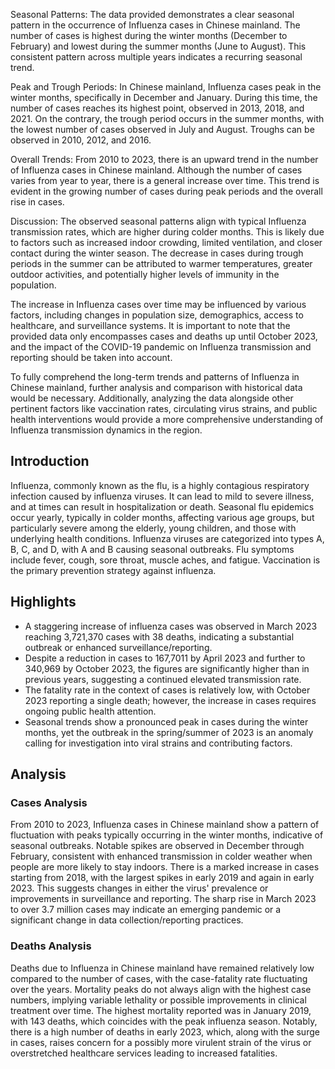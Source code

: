 Seasonal Patterns:
The data provided demonstrates a clear seasonal pattern in the occurrence of Influenza cases in Chinese mainland. The number of cases is highest during the winter months (December to February) and lowest during the summer months (June to August). This consistent pattern across multiple years indicates a recurring seasonal trend.

Peak and Trough Periods:
In Chinese mainland, Influenza cases peak in the winter months, specifically in December and January. During this time, the number of cases reaches its highest point, observed in 2013, 2018, and 2021. On the contrary, the trough period occurs in the summer months, with the lowest number of cases observed in July and August. Troughs can be observed in 2010, 2012, and 2016.

Overall Trends:
From 2010 to 2023, there is an upward trend in the number of Influenza cases in Chinese mainland. Although the number of cases varies from year to year, there is a general increase over time. This trend is evident in the growing number of cases during peak periods and the overall rise in cases.

Discussion:
The observed seasonal patterns align with typical Influenza transmission rates, which are higher during colder months. This is likely due to factors such as increased indoor crowding, limited ventilation, and closer contact during the winter season. The decrease in cases during trough periods in the summer can be attributed to warmer temperatures, greater outdoor activities, and potentially higher levels of immunity in the population.

The increase in Influenza cases over time may be influenced by various factors, including changes in population size, demographics, access to healthcare, and surveillance systems. It is important to note that the provided data only encompasses cases and deaths up until October 2023, and the impact of the COVID-19 pandemic on Influenza transmission and reporting should be taken into account.

To fully comprehend the long-term trends and patterns of Influenza in Chinese mainland, further analysis and comparison with historical data would be necessary. Additionally, analyzing the data alongside other pertinent factors like vaccination rates, circulating virus strains, and public health interventions would provide a more comprehensive understanding of Influenza transmission dynamics in the region.

## Introduction

Influenza, commonly known as the flu, is a highly contagious respiratory infection caused by influenza viruses. It can lead to mild to severe illness, and at times can result in hospitalization or death. Seasonal flu epidemics occur yearly, typically in colder months, affecting various age groups, but particularly severe among the elderly, young children, and those with underlying health conditions. Influenza viruses are categorized into types A, B, C, and D, with A and B causing seasonal outbreaks. Flu symptoms include fever, cough, sore throat, muscle aches, and fatigue. Vaccination is the primary prevention strategy against influenza.

## Highlights

- A staggering increase of influenza cases was observed in March 2023 reaching 3,721,370 cases with 38 deaths, indicating a substantial outbreak or enhanced surveillance/reporting. <br/>
- Despite a reduction in cases to 167,7011 by April 2023 and further to 340,969 by October 2023, the figures are significantly higher than in previous years, suggesting a continued elevated transmission rate. <br/>
- The fatality rate in the context of cases is relatively low, with October 2023 reporting a single death; however, the increase in cases requires ongoing public health attention. <br/>
- Seasonal trends show a pronounced peak in cases during the winter months, yet the outbreak in the spring/summer of 2023 is an anomaly calling for investigation into viral strains and contributing factors. <br/>

## Analysis

### Cases Analysis

From 2010 to 2023, Influenza cases in Chinese mainland show a pattern of fluctuation with peaks typically occurring in the winter months, indicative of seasonal outbreaks. Notable spikes are observed in December through February, consistent with enhanced transmission in colder weather when people are more likely to stay indoors. There is a marked increase in cases starting from 2018, with the largest spikes in early 2019 and again in early 2023. This suggests changes in either the virus' prevalence or improvements in surveillance and reporting. The sharp rise in March 2023 to over 3.7 million cases may indicate an emerging pandemic or a significant change in data collection/reporting practices.

### Deaths Analysis

Deaths due to Influenza in Chinese mainland have remained relatively low compared to the number of cases, with the case-fatality rate fluctuating over the years. Mortality peaks do not always align with the highest case numbers, implying variable lethality or possible improvements in clinical treatment over time. The highest mortality reported was in January 2019, with 143 deaths, which coincides with the peak influenza season. Notably, there is a high number of deaths in early 2023, which, along with the surge in cases, raises concern for a possibly more virulent strain of the virus or overstretched healthcare services leading to increased fatalities.
